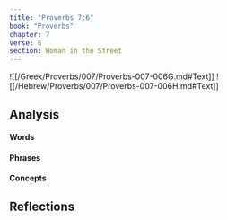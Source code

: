 ```yaml
---
title: "Proverbs 7:6"
book: "Proverbs"
chapter: 7
verse: 6
section: Woman in the Street
---
```

![[/Greek/Proverbs/007/Proverbs-007-006G.md#Text]]
![[/Hebrew/Proverbs/007/Proverbs-007-006H.md#Text]]

## Analysis

#### Words

#### Phrases

#### Concepts

## Reflections
